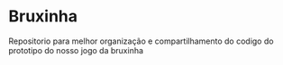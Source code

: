 # Bruxinha
Repositorio para melhor organização e compartilhamento do codigo do prototipo do nosso jogo da bruxinha
